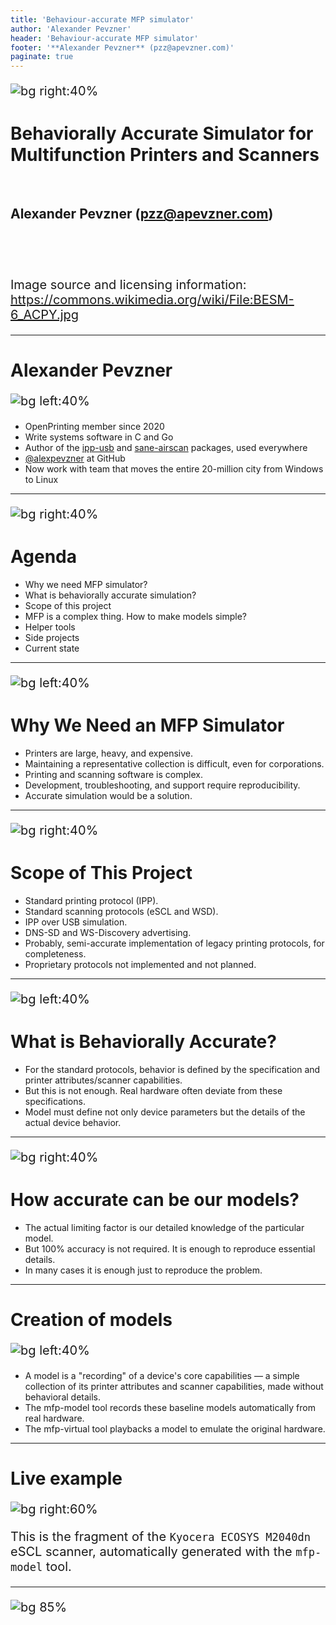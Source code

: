 ```yaml
---
title: 'Behaviour-accurate MFP simulator'
author: 'Alexander Pevzner'
header: 'Behaviour-accurate MFP simulator'
footer: '**Alexander Pevzner** (pzz@apevzner.com)'
paginate: true
---
```

<!-- _header: '' -->
<!-- _footer: '' -->
![bg right:40%](images/BESM-6_ACPY.jpg)
# Behaviorally Accurate Simulator for Multifunction Printers and Scanners

<br>

## Alexander Pevzner (pzz@apevzner.com)

<br>
<br>
<br>

<style scoped>p{font-size:20px;}</style>
Image source and licensing information:
https://commons.wikimedia.org/wiki/File:BESM-6_ACPY.jpg

---
<!-- _header: '' -->
<!-- _footer: '' -->
# Alexander Pevzner

![bg left:40%](images/portrait.jpg)

* OpenPrinting member since 2020
* Write systems software in C and Go
* Author of the [ipp-usb](https://github.com/OpenPrinting/ipp-usb) and
[sane-airscan](https://github.com/alexpevzner/sane-airscan) packages,
used everywhere
* [@alexpevzner](https://github.com/alexpevzner) at GitHub
* Now work with team that moves the entire 20-million city from
Windows to Linux
---
![bg right:40%](images/agenda.jpg)
# Agenda

* Why we need MFP simulator?
* What is behaviorally accurate simulation?
* Scope of this project
* MFP is a complex thing. How to make models simple?
* Helper tools
* Side projects
* Current state
---
![bg left:40%](images/many_printers.jpg)
# Why We Need an MFP Simulator

* Printers are large, heavy, and expensive.
* Maintaining a representative collection is difficult, even for corporations.
* Printing and scanning software is complex.
* Development, troubleshooting, and support require reproducibility.
* Accurate simulation would be a solution.

---
![bg right:40%](images/scope.jpg)
# Scope of This Project

* Standard printing protocol (IPP).
* Standard scanning protocols (eSCL and WSD).
* IPP over USB simulation.
* DNS-SD and WS-Discovery advertising.
* Probably, semi-accurate implementation of legacy printing protocols,
  for completeness.
* Proprietary protocols not implemented and not planned.

---
![bg left:40%](images/accuracy.jpg)
# What is Behaviorally Accurate?

* For the standard protocols, behavior is defined by the specification
  and printer attributes/scanner capabilities.
* But this is not enough. Real hardware often deviate from these
  specifications.
* Model must define not only device parameters but the details of the
  actual device behavior.

---
![bg right:40%](images/how_accurate.jpg)
# How accurate can be our models?

* The actual limiting factor is our detailed knowledge of the particular
  model.
* But 100% accuracy is not required. It is enough to reproduce essential
  details.
* In many cases it is enough just to reproduce the problem.

---
# Creation of models
![bg left:40%](images/phonograph.jpg)

* A model is a "recording" of a device's core capabilities — a simple
  collection of its printer attributes and scanner capabilities,
  made without behavioral details.
* The mfp-model tool records these baseline models automatically from
  real hardware.
* The mfp-virtual tool playbacks a model to emulate the original hardware.

---
# Live example
![bg right:60%](images/Kyocera_ECOSYS_M2040dn.jpg)

This is the fragment of the `Kyocera ECOSYS M2040dn` eSCL scanner,
automatically generated with the `mfp-model` tool.

---
<!-- _header: 'Behaviour-accurate MFP simulator -- Live Example' -->
![bg 85%](images/live.jpg)

<!-- vim:ts=8:sw=4:et:textwidth=72
-->

